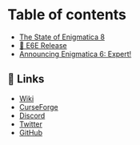 # Table of contents

* [The State of Enigmatica 8](README.md)
* [🎉 E6E Release](<README (2).md>)
* [Announcing Enigmatica 6: Expert!](<README (1).md>)

## 🔗 Links

* [Wiki](https://wiki.enigmatica.net)
* [CurseForge](https://www.curseforge.com/members/enigmaticamodpacks/projects)
* [Discord](https://discord.gg/enigmatica)
* [Twitter](https://twitter.com/EnigmaticaPacks)
* [GitHub](https://github.com/EnigmaticaModpacks)
